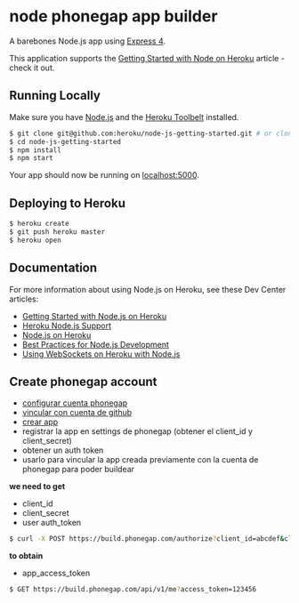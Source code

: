 # node phonegap app builder

A barebones Node.js app using [Express 4](http://expressjs.com/).

This application supports the [Getting Started with Node on Heroku](https://devcenter.heroku.com/articles/getting-started-with-nodejs) article - check it out.

## Running Locally

Make sure you have [Node.js](http://nodejs.org/) and the [Heroku Toolbelt](https://toolbelt.heroku.com/) installed.

```sh
$ git clone git@github.com:heroku/node-js-getting-started.git # or clone your own fork
$ cd node-js-getting-started
$ npm install
$ npm start
```

Your app should now be running on [localhost:5000](http://localhost:5000/).

## Deploying to Heroku

```sh
$ heroku create
$ git push heroku master
$ heroku open
```

## Documentation

For more information about using Node.js on Heroku, see these Dev Center articles:

- [Getting Started with Node.js on Heroku](https://devcenter.heroku.com/articles/getting-started-with-nodejs)
- [Heroku Node.js Support](https://devcenter.heroku.com/articles/nodejs-support)
- [Node.js on Heroku](https://devcenter.heroku.com/categories/nodejs)
- [Best Practices for Node.js Development](https://devcenter.heroku.com/articles/node-best-practices)
- [Using WebSockets on Heroku with Node.js](https://devcenter.heroku.com/articles/node-websockets)

## Create phonegap account

- [configurar cuenta phonegap](https://build.phonegap.com/people/edit#show-client)    
- [vincular con cuenta de github](https://github.com/)    
- [crear app](https://dashboard.heroku.com/apps)    
- registrar la app en settings de phonegap (obtener el client_id y client_secret)    
- obtener un auth token    
- usarlo para vincular la app creada previamente con la cuenta de phonegap para poder buildear     


**we need to get**

- client_id    
- client_secret    
- user auth_token    


```sh
$ curl -X POST https://build.phonegap.com/authorize?client_id=abcdef&client_secret=123456&auth_token=789hij    
```

**to obtain**

- app_access_token   

```sh
$ GET https://build.phonegap.com/api/v1/me?access_token=123456
```

